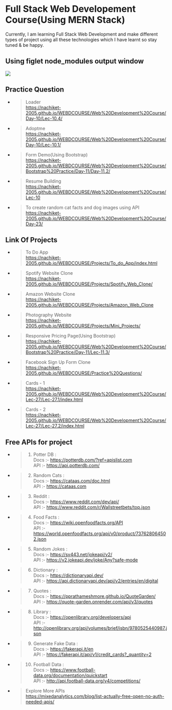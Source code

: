 ﻿# Full Stack Web Developement Course(Using MERN Stack)

Currently, I am learning Full Stack Web Development and make different types of project using all these technologies which I have learnt so stay tuned & be happy.

## Using figlet node_modules output window
<img src="https://github.com/Nachiket-2005/WEBDCOURSE/blob/main/BACKEND/MyProject/figlet_Output.png"/>

 ## Practice Question
 
 - > Loader<br>https://nachiket-2005.github.io/WEBDCOURSE/Web%20Development%20Course/Day-10/Lec-10.4/
 - > Adoptme<br>https://nachiket-2005.github.io/WEBDCOURSE/Web%20Development%20Course/Day-10/Lec-10.1/
 - > Form Demo(Using Bootstrap)<br>https://nachiket-2005.github.io/WEBDCOURSE/Web%20Development%20Course/Bootstrap%20Practice/Day-11/Day-11.2/
 - > Resume Building<br>https://nachiket-2005.github.io/WEBDCOURSE/Web%20Development%20Course/Lec-10 
 - > To create random cat facts and dog images using API<br>https://nachiket-2005.github.io/WEBDCOURSE/Web%20Development%20Course/Day-23/ 
## Link Of Projects

- >  To Do App<br>https://nachiket-2005.github.io/WEBDCOURSE/Projects/To_do_App/index.html 
- >  Spotify Website Clone<br>https://nachiket-2005.github.io/WEBDCOURSE/Projects/Spotify_Web_Clone/
- >  Amazon Website Clone<br>https://nachiket-2005.github.io/WEBDCOURSE/Projects/Amazon_Web_Clone
- >  Photography Website<br>https://nachiket-2005.github.io/WEBDCOURSE/Projects/Mini_Projects/
- >  Responsive Pricing Page(Using Bootstrap)<br>https://nachiket-2005.github.io/WEBDCOURSE/Web%20Development%20Course/Bootstrap%20Practice/Day-11/Lec-11.3/
- >  Facebook Sign Up Form Clone<br>https://nachiket-2005.github.io/WEBDCOURSE/Practice%20Questions/
- >  Cards - 1<br>https://nachiket-2005.github.io/WEBDCOURSE/Web%20Development%20Course/Lec-27/Lec-27.1/index.html
- >  Cards - 2<br>https://nachiket-2005.github.io/WEBDCOURSE/Web%20Development%20Course/Lec-27/Lec-27.2/index.html

## Free APIs for project
- > 1. Potter DB : <br>
    Docs :- https://potterdb.com/?ref=apislist.com <br>
    API :- https://api.potterdb.com/
- > 2. Random Cats : <br>
    Docs :- https://cataas.com/doc.html <br>
    API :- https://cataas.com
- > 3. Reddit : <br>
    Docs :- https://www.reddit.com/dev/api/ <br>
    API :- https://www.reddit.com/r/Wallstreetbets/top.json
- > 4. Food Facts : <br>
    Docs :- https://wiki.openfoodfacts.org/API <br>
    API :- https://world.openfoodfacts.org/api/v0/product/737628064502.json
- > 5. Random Jokes : <br>
    Docs :- https://sv443.net/jokeapi/v2/ <br>
    API :- https://v2.jokeapi.dev/joke/Any?safe-mode
- > 6. Dictionary : <br>
    Docs :- https://dictionaryapi.dev/ <br>
    API :- https://api.dictionaryapi.dev/api/v2/entries/en/digital
- > 7. Quotes : <br>
    Docs :- https://pprathameshmore.github.io/QuoteGarden/ <br>
    API :- https://quote-garden.onrender.com/api/v3/quotes
- > 8. Library : <br>
    Docs :- https://openlibrary.org/developers/api <br>
    API :- http://openlibrary.org/api/volumes/brief/isbn/9780525440987.json
- > 9. Generate Fake Data : <br>
    Docs :- https://fakerapi.it/en <br>
    API :- https://fakerapi.it/api/v1/credit_cards?_quantity=2
- > 10. Football Data : <br>
    Docs :- https://www.football-data.org/documentation/quickstart <br>
    API :- http://api.football-data.org/v4/competitions/
- > Explore More APIs <br>https://mixedanalytics.com/blog/list-actually-free-open-no-auth-needed-apis/
